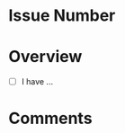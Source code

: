 # Issue Number

<!-- Put here a reference to the issue that this PR relates to and which requirements it tackles. Jira issues of the form ADP- will be auto-linked. -->


# Overview

<!-- Detail in a few bullet points the work accomplished in this PR -->

- [ ] I have ...


# Comments

<!-- Additional comments or screenshots to attach if any -->

<!--
Don't forget to:

 ✓ Self-review your changes to make sure nothing unexpected slipped through
 ✓ Assign yourself to the PR
 ✓ Assign one or several reviewer(s)
 ✓ Jira will detect and link to this PR once created, but you can also link this PR in the description of the corresponding ticket
 ✓ Acknowledge any changes required to the Wiki
 ✓ Finally, in the PR description delete any empty sections and all text commented in <!--, so that this text does not appear in merge commit messages.
-->
